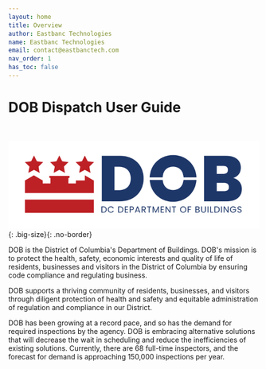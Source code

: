 ```yaml
---
layout: home
title: Overview
author: Eastbanc Technologies
name: Eastbanc Technologies
email: contact@eastbanctech.com
nav_order: 1
has_toc: false
---
```


# DOB Dispatch User Guide

<br>

![DOB Logo](images/home/logo-dob-722x254.png){: .big-size}{: .no-border}

DOB is the District of Columbia's Department of Buildings. DOB's mission is to protect the health, safety, economic interests and quality of life of residents, businesses and visitors in the District of Columbia by ensuring code compliance and regulating business.

DOB supports a thriving community of residents, businesses, and visitors through diligent protection of health and safety and equitable administration of regulation and compliance in our District. 

DOB has been growing at a record pace, and so has the demand for required inspections by the agency. DOB is embracing alternative solutions that will decrease the wait in scheduling and reduce the inefficiencies of existing solutions. Currently, there are 68 full-time inspectors, and the forecast for demand is approaching 150,000 inspections per year.
